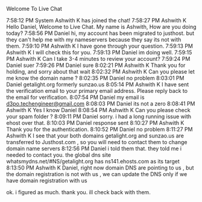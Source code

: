 
Welcome To Live Chat
 
7:58:12 PM
System
Ashwith K has joined the chat!
7:58:27 PM
Ashwith K
Hello Daniel, Welcome to Live Chat. My name is Ashwith, How are you doing today?
7:58:56 PM
Daniel
hi, my account has been migrated to justhost. but they can't help me with my nameservers because they say its not with them.
7:59:10 PM
Ashwith K
I have gone through your question.
7:59:13 PM
Ashwith K
I will check this for you.
7:59:13 PM
Daniel
im doing well.
7:59:15 PM
Ashwith K
Can I take 3-4 minutes to review your account?
7:59:24 PM
Daniel
suer
7:59:26 PM
Daniel
sure
8:02:21 PM
Ashwith K
Thank you for holding, and sorry about that wait
8:02:32 PM
Ashwith K
Can you please let me know the domain name ?
8:02:35 PM
Daniel
no problem
8:03:01 PM
Daniel
getalight.org formerly sunzao.us
8:05:14 PM
Ashwith K
I have sent the verification email to your primary email address. Please reply back to the email for verification.
8:07:54 PM
Daniel
my email is d3po.techengineer@gmail.com
8:08:03 PM
Daniel
its not a zero
8:08:41 PM
Ashwith K
Yes I know Daniel
8:08:54 PM
Ashwith K
Can you please check your spam folder ?
8:09:11 PM
Daniel
sorry. i had a long running issue with ehost over that.
8:10:03 PM
Daniel
response sent
8:10:27 PM
Ashwith K
Thank you for the authentication.
8:10:52 PM
Daniel
no problem
8:11:27 PM
Ashwith K
I see that your both domains getalight.org and sunzao.us are transferred to Justhost.com , so you will need to contact them to change domain name servers
8:12:56 PM
Daniel
i told them that. they told me i needed to contact you. the global dns site whatsmydns.net/#NS/getalight.org has ns141.ehosts.com as its target
8:13:50 PM
Ashwith K
Daniel, right now domain DNS are pointing to us , but the domain registration is not with us , we can update the DNS only if we have domain registration with us


ok. i figured as much. thank you. ill check back with them.
